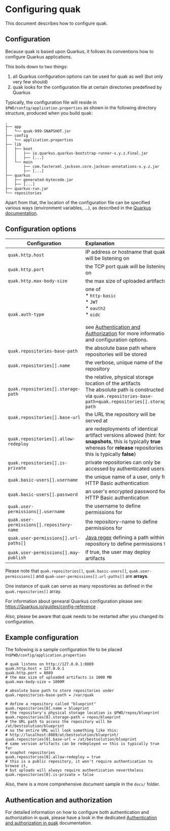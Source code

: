 # Configuring quak

This document describes how to configure quak.

## Configuration

Because quak is based upon Quarkus, it follows its conventions how to configure Quarkus applications.

This boils down to two things:

1. all Quarkus configuration options can be used for quak as well (but only very few should)
2. quak looks for the configuration file at certain directories predefined by Quarkus

Typically, the configuration file will reside in `$PWD/config/application.properties` as shown in the following  directory structure, produced when you build quak:

```.
.
├── app
│   └── quak-999-SNAPSHOT.jar
├── config
│   └── application.properties
├── lib
│   ├── boot
│   │   ├── io.quarkus.quarkus-bootstrap-runner-x.y.z.Final.jar
│   │   ├── [...]
│   └── main
│       ├── com.fasterxml.jackson.core.jackson-annotations-x.y.z.jar
│       ├── [...]
├── quarkus
│   ├── generated-bytecode.jar
│   ├── [...]
├── quarkus-run.jar
└── repositories
```

Apart from that, the location of the configuration file can be specified various ways (environment variables, ...), as described in the [Quarkus documentation](https://Quarkus.io/guides/config-reference).

## Configuration options

| Configuration                             | Explanation                                                  | Default Value       |
| ----------------------------------------- | :----------------------------------------------------------- | :------------------ |
| `quak.http.host`                          | IP address or hostname that quak will be listening on        | **127.0.0.1**       |
| `quak.http.port`                          | the TCP port quak will be listening on                       | **8080**            |
| `quak.http.max-body-size`                 | the max size of uploaded artifacts                           | **10240K**          |
| `quak.auth-type`                          | one of<br />* `http-basic`<br />* `JWT`<br />* `oauth2`<br />* `oidc`<br /><br />see [Authentication and Authorization](docs/AUTH.md) for more information and configuration options. | **http-basic**      |
| `quak.repositories-base-path`             | the absolute base path where repositories will be stored     | `$PWD/repositories` |
| `quak.repositories[].name`                | the verbose, unique name of the repository                   |                     |
| `quak.repositories[].storage-path`        | the relative, physical storage location of the artifacts<br />The absolute path is constructed via `quak.repositories-base-path+quak.repositories[].storage-path` |                     |
| `quak.repositories[].base-url`            | the URL the repository will be served at                     |                     |
| `quak.repositories[].allow-redeploy`      | are redeployments of identical artifact versions allowed (hint: for **snapshots**, this is typically **true** whereas for **release** repositories this is typically **false**) | **true**            |
| `quak.repositories[].is-private`          | private repositories can only be accessed by authenticated users | **false**           |
| `quak.basic-users[].username`             | the unique name of a user, only for HTTP Basic authentication |                     |
| `quak.basic-users[].password`             | an user's encrypted password for HTTP Basic authentication   |                     |
| `quak.user-permissions[].username`        | the username to define permissions for                       |                     |
| `quak.user-permissions[].repository-name` | the repository-name to define permissions for                |                     |
| `quak.user-permissions[].url-paths[]`     | [Java regex](https://docs.oracle.com/javase/7/docs/api/java/util/regex/Pattern.html) defining a path within a repository to define permissions for |                     |
| `quak.user-permissions[].may-publish`     | if true, the user may deploy artifacts                       | **false**           |

Please note that `quak.repositories[]`, `quak.basic-users[]`, `quak.user-permissions[]` and `quak-user-permissions[].url-paths[]` are **arrays**.

One instance of quak can serve as many repositories as defined in the `quak.repositories[]` array.

For information about genearal Quarkus configuration please see: https://Quarkus.io/guides/config-reference .

Also, please be aware that quak needs to be restarted after you changed its configuration.

## Example configuration

The following is a sample configuration file to be placed in`$PWD/config/application.properties`

```
# quak listens on http://127.0.0.1:8089
quak.http.host = 127.0.0.1
quak.http.port = 8089
# the max size of uploaded artifacts is 1000 MB
quak.max-body-size = 1000M

# absolute base path to store repositories under
quak.repositories-base-path = /var/quak

# define a repository called "blueprint"
quak.repositories[0].name = blueprint
# the repository's physical storage location is $PWD/repos/blueprint
quak.repositories[0].storage-path = repos/blueprint
# the URL path to access the repository will be /at/bestsolution/blueprint
# so the entire URL will look something like this:
# http://localhost:8089/at/bestsolution/blueprint/
quak.repositories[0].base-url = /at/bestsolution/blueprint
# same version artifacts can be redeployed => this is typically true for
# snaphot repositories
quak.repositories[0].allow-redeploy = true
# this is a public repository, it won't require authentication to browse it,
# but uploads will always require authentication nevertheless
quak.repositories[0].is-private = false
```

Also, there is a more comprehensive document sample in the `docs/` folder.

## Authentication and authorization

For detailed information on how to configure both authentication and authorization in quak, please have a look in the dedicated [Authentication and authorization in quak](docs/AUTH.md) documentation.

